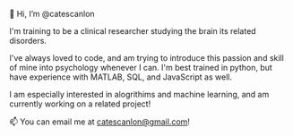 👋 Hi, I’m @catescanlon

I'm training to be a clinical researcher studying the brain its related disorders. 

I've always loved to code, and am trying to introduce this passion and skill of mine into psychology whenever I can.
I'm best trained in python, but have experience with MATLAB, SQL, and JavaScript as well.

I am especially interested in alogrithims and machine learning, and am currently working on a related project!


📫 You can email me at catescanlon@gmail.com!

<!---
catescanlon/catescanlon is a ✨ special ✨ repository because its `README.md` (this file) appears on your GitHub profile.
You can click the Preview link to take a look at your changes.
--->
